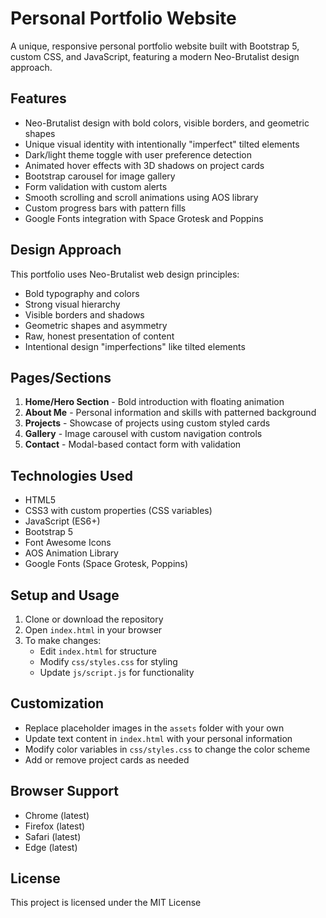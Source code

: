 # Personal Portfolio Website

A unique, responsive personal portfolio website built with Bootstrap 5, custom CSS, and JavaScript, featuring a modern Neo-Brutalist design approach.

## Features

- Neo-Brutalist design with bold colors, visible borders, and geometric shapes
- Unique visual identity with intentionally "imperfect" tilted elements
- Dark/light theme toggle with user preference detection
- Animated hover effects with 3D shadows on project cards
- Bootstrap carousel for image gallery
- Form validation with custom alerts
- Smooth scrolling and scroll animations using AOS library
- Custom progress bars with pattern fills
- Google Fonts integration with Space Grotesk and Poppins

## Design Approach

This portfolio uses Neo-Brutalist web design principles:
- Bold typography and colors
- Strong visual hierarchy
- Visible borders and shadows
- Geometric shapes and asymmetry 
- Raw, honest presentation of content
- Intentional design "imperfections" like tilted elements

## Pages/Sections

1. **Home/Hero Section** - Bold introduction with floating animation
2. **About Me** - Personal information and skills with patterned background
3. **Projects** - Showcase of projects using custom styled cards
4. **Gallery** - Image carousel with custom navigation controls
5. **Contact** - Modal-based contact form with validation

## Technologies Used

- HTML5
- CSS3 with custom properties (CSS variables)
- JavaScript (ES6+)
- Bootstrap 5
- Font Awesome Icons
- AOS Animation Library
- Google Fonts (Space Grotesk, Poppins)

## Setup and Usage

1. Clone or download the repository
2. Open `index.html` in your browser
3. To make changes:
   - Edit `index.html` for structure
   - Modify `css/styles.css` for styling
   - Update `js/script.js` for functionality

## Customization

- Replace placeholder images in the `assets` folder with your own
- Update text content in `index.html` with your personal information
- Modify color variables in `css/styles.css` to change the color scheme
- Add or remove project cards as needed

## Browser Support

- Chrome (latest)
- Firefox (latest)
- Safari (latest)
- Edge (latest)

## License

This project is licensed under the MIT License 